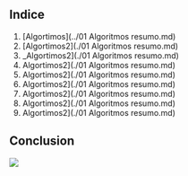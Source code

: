 ## Indice



1. [Algortimos](../01 Algoritmos resumo.md)
1. [Algortimos2](./01 Algoritmos resumo.md)
1. _Algortimos2](./01 Algoritmos resumo.md)
1. Algortimos2](./01 Algoritmos resumo.md)
1. Algortimos2](./01 Algoritmos resumo.md)
1. Algortimos2](./01 Algoritmos resumo.md)
1. Algortimos2](./01 Algoritmos resumo.md)
1. Algortimos2](./01 Algoritmos resumo.md)
1. Algortimos2](./01 Algoritmos resumo.md)


## Conclusion

![](https://octodex.github.com/images/labtocat.png)
